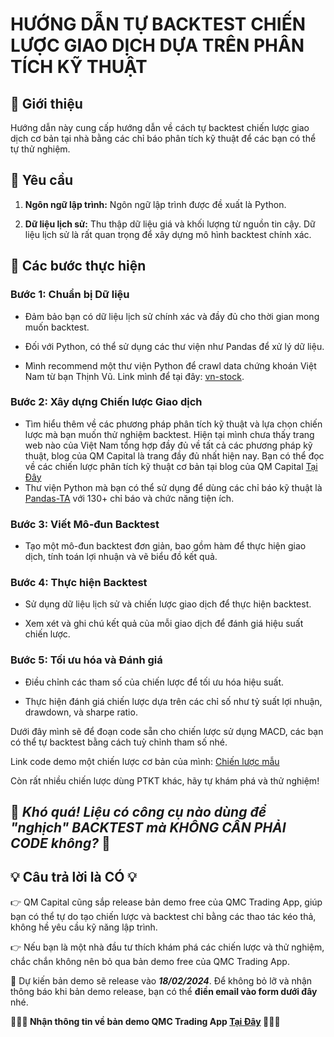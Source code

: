 # HƯỚNG DẪN TỰ BACKTEST CHIẾN LƯỢC GIAO DỊCH DỰA TRÊN PHÂN TÍCH KỸ THUẬT

## 📎 Giới thiệu

Hướng dẫn này cung cấp hướng dẫn về cách tự backtest chiến lược giao dịch cơ bản tại nhà bằng các chỉ báo phân tích kỹ thuật để các bạn có thể tự thử nghiệm.

## 📁 Yêu cầu

1. **Ngôn ngữ lập trình:** Ngôn ngữ lập trình được đề xuất là Python.

2. **Dữ liệu lịch sử:** Thu thập dữ liệu giá và khối lượng từ nguồn tin cậy. Dữ liệu lịch sử là rất quan trọng để xây dựng mô hình backtest chính xác. 

## 📝 Các bước thực hiện
### Bước 1: Chuẩn bị Dữ liệu

- Đảm bảo bạn có dữ liệu lịch sử chính xác và đầy đủ cho thời gian mong muốn backtest.

- Đối với Python, có thể sử dụng các thư viện như Pandas để xử lý dữ liệu.

- Mình recommend một thư viện Python để crawl data chứng khoán Việt Nam từ bạn Thịnh Vũ. Link mình để tại đây: [vn-stock](https://github.com/thinh-vu/vnstock).

### Bước 2: Xây dựng Chiến lược Giao dịch

- Tìm hiểu thêm về các phương pháp phân tích kỹ thuật và lựa chọn chiến lược mà bạn muốn thử nghiệm backtest. Hiện tại mình chưa thấy trang web nào của Việt Nam tổng hợp đầy đủ về tất cả các phương pháp kỹ thuật, blog của QM Capital là trang đầy đủ nhất hiện nay. Bạn có thể đọc về các chiến lược phân tích kỹ thuật cơ bản tại blog của QM Capital [Tại Đây](https://blog.qmcapital.vn/phan-tich-ky-thuat)
- Thư viện Python mà bạn có thể sử dụng để dùng các chỉ báo kỹ thuật là [Pandas-TA](https://github.com/twopirllc/pandas-ta/) với 130+ chỉ báo và chức năng tiện ích.

### Bước 3: Viết Mô-đun Backtest

- Tạo một mô-đun backtest đơn giản, bao gồm hàm để thực hiện giao dịch, tính toán lợi nhuận và vẽ biểu đồ kết quả.

### Bước 4: Thực hiện Backtest

- Sử dụng dữ liệu lịch sử và chiến lược giao dịch để thực hiện backtest.

- Xem xét và ghi chú kết quả của mỗi giao dịch để đánh giá hiệu suất chiến lược.

### Bước 5: Tối ưu hóa và Đánh giá

- Điều chỉnh các tham số của chiến lược để tối ưu hóa hiệu suất.

- Thực hiện đánh giá chiến lược dựa trên các chỉ số như tỷ suất lợi nhuận, drawdown, và sharpe ratio.

Dưới đây mình sẽ để đoạn code sẵn cho chiến lược sử dụng MACD, các bạn có thể tự backtest bằng cách tuỳ chỉnh tham số nhé.

Link code demo một chiến lược cơ bản của mình: [Chiến lược mẫu](https://colab.research.google.com/drive/1iIxJe2ZzP43xLC3--FQbS1pi9T2l1GOY?usp=sharing#scrollTo=8TgIfy-Pt6s1)

Còn rất nhiều chiến lược dùng PTKT khác, hãy tự khám phá và thử nghiệm!


## 🤯 _Khó quá! Liệu có công cụ nào dùng để "nghịch" BACKTEST mà KHÔNG CẦN PHẢI CODE không?_ 🤔
## 💡 Câu trả lời là CÓ 💡
👉 QM Capital cũng sắp release bản demo free của QMC Trading App, giúp bạn có thể tự do tạo chiến lược và backtest chỉ bằng các thao tác kéo thả, không hề yêu cầu kỹ năng lập trình.

👉 Nếu bạn là một nhà đầu tư thích khám phá các chiến lược và thử nghiệm, chắc chắn không nên bỏ qua bản demo free của QMC Trading App.

📣 Dự kiến bản demo sẽ release vào ___18/02/2024___. Để không bỏ lỡ và nhận thông báo khi bản demo release, bạn có thể __điền email vào form dưới đây__ nhé.

__📣📣📣 Nhận thông tin về bản demo QMC Trading App [Tại Đây](https://forms.gle/55hBzx9WKLKQGYSA8) 📣📣📣__
